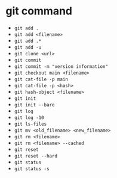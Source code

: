 # git command

- `git add .`
- `git add <filename>`
- `git add .*`
- `git add -u`
- `git clone <url>`
- `git commit`
- `git commit -m "version information"`
- `git checkout main <filename>`
- `git cat-file -p main`
- `git cat-file -p <hash>`
- `git hash-object <filename>`
- `git init`
- `git init --bare`
- `git log`
- `git log -10`
- `git ls-files`
- `git mv <old_filename> <new_filename>`
- `git rm <filename>`
- `git rm <filename> --cached`
- `git reset`
- `git reset --hard`
- `git status`
- `git status -s`
